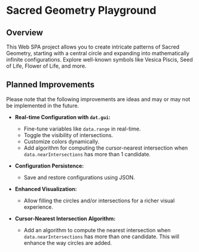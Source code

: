 # Sacred Geometry Playground

## Overview
This Web SPA project allows you to create intricate patterns of Sacred Geometry, starting with a central circle and expanding into mathematically infinite configurations. Explore well-known symbols like Vesica Piscis, Seed of Life, Flower of Life, and more.

## Planned Improvements
Please note that the following improvements are ideas and may or may not be implemented in the future.

- **Real-time Configuration with `dat.gui`:**
  - Fine-tune variables like `data.range` in real-time.
  - Toggle the visibility of intersections.
  - Customize colors dynamically.
  - Add algorithm for computing the cursor-nearest intersection when `data.nearIntersections` has more than 1 candidate. 

- **Configuration Persistence:**
  - Save and restore configurations using JSON.

- **Enhanced Visualization:**
  - Allow filling the circles and/or intersections for a richer visual experience.

- **Cursor-Nearest Intersection Algorithm:**
  - Add an algorithm to compute the nearest intersection when `data.nearIntersections` has more than one candidate. This will enhance the way circles are added.
